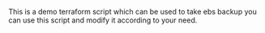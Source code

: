 This is a demo terraform script which can be used to take ebs backup you can use this script and modify it according to your need.

